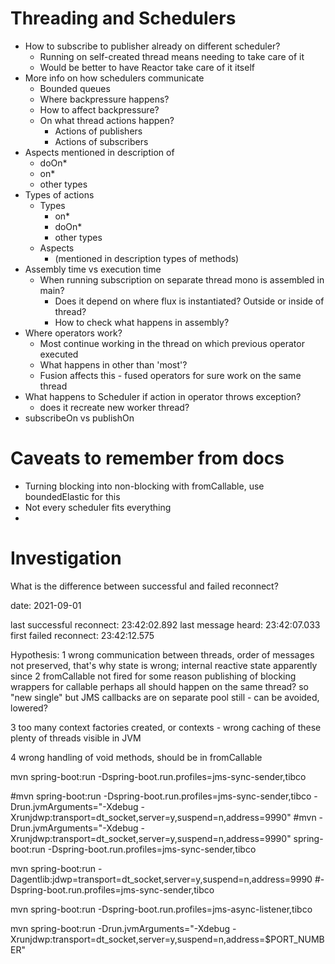 # Threading and Schedulers

* How to subscribe to publisher already on different scheduler?
    * Running on self-created thread means needing to take care of it
    * Would be better to have Reactor take care of it itself
* More info on how schedulers communicate
    * Bounded queues
    * Where backpressure happens?
    * How to affect backpressure?
    * On what thread actions happen?
        * Actions of publishers
        * Actions of subscribers
* Aspects mentioned in description of
    * doOn*
    * on*
    * other types
* Types of actions
    * Types
        * on*
        * doOn*
        * other types
    * Aspects
        * (mentioned in description types of methods)
* Assembly time vs execution time
    * When running subscription on separate thread mono is assembled in main?
        * Does it depend on where flux is instantiated? Outside or inside of thread?
        * How to check what happens in assembly?
* Where operators work?
    * Most continue working in the thread on which previous operator executed
    * What happens in other than 'most'?
    * Fusion affects this - fused operators for sure work on the same thread
* What happens to Scheduler if action in operator throws exception?
    * does it recreate new worker thread?
* subscribeOn vs publishOn

# Caveats to remember from docs

* Turning blocking into non-blocking with fromCallable, use boundedElastic for this
* Not every scheduler fits everything
* 


# Investigation

What is the difference between successful and failed reconnect? 

date: 2021-09-01

last successful reconnect: 23:42:02.892
last message heard:        23:42:07.033
first failed reconnect:    23:42:12.575

Hypothesis:
1
wrong communication between threads, 
order of messages not preserved, that's why state is wrong; 
internal reactive state apparently since
2
fromCallable not fired for some reason
publishing of blocking wrappers for callable
perhaps all should happen on the same thread? so "new single"
but JMS callbacks are on separate pool still - can be avoided, lowered?

3 
too many context factories created, or contexts - wrong caching of these
plenty of threads visible in JVM

4
wrong handling of void methods, should be in fromCallable 


mvn spring-boot:run -Dspring-boot.run.profiles=jms-sync-sender,tibco

#mvn spring-boot:run -Dspring-boot.run.profiles=jms-sync-sender,tibco -Drun.jvmArguments="-Xdebug -Xrunjdwp:transport=dt_socket,server=y,suspend=n,address=9990"
#mvn -Drun.jvmArguments="-Xdebug -Xrunjdwp:transport=dt_socket,server=y,suspend=n,address=9990" spring-boot:run -Dspring-boot.run.profiles=jms-sync-sender,tibco

mvn spring-boot:run -Dagentlib:jdwp=transport=dt_socket,server=y,suspend=n,address=9990 
#-Dspring-boot.run.profiles=jms-sync-sender,tibco

mvn spring-boot:run -Dspring-boot.run.profiles=jms-async-listener,tibco

mvn spring-boot:run -Drun.jvmArguments="-Xdebug -Xrunjdwp:transport=dt_socket,server=y,suspend=n,address=$PORT_NUMBER"
